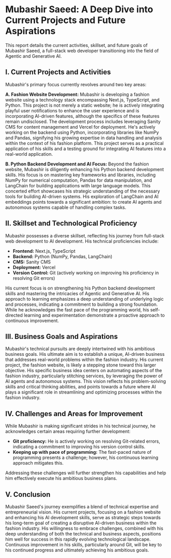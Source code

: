 # Mubashir Saeed: A Deep Dive into Current Projects and Future Aspirations

This report details the current activities, skillset, and future goals of Mubashir Saeed, a full-stack web developer transitioning into the field of Agentic and Generative AI.

## I. Current Projects and Activities

Mubashir's primary focus currently revolves around two key areas:

**A. Fashion Website Development:**  Mubashir is developing a fashion website using a technology stack encompassing Next.js, TypeScript, and Python.  This project is not merely a static website; he is actively integrating playful user notifications to enhance the user experience and is incorporating AI-driven features, although the specifics of these features remain undisclosed. The development process includes leveraging Sanity CMS for content management and Vercel for deployment. He's actively working on the backend using Python, incorporating libraries like NumPy and Pandas, signifying his growing expertise in data handling and analysis within the context of his fashion platform.  This project serves as a practical application of his skills and a testing ground for integrating AI features into a real-world application.

**B. Python Backend Development and AI Focus:** Beyond the fashion website, Mubashir is diligently enhancing his Python backend development skills. His focus is on mastering key frameworks and libraries, including NumPy for numerical computation, Pandas for data manipulation, and LangChain for building applications with large language models. This concerted effort showcases his strategic understanding of the necessary tools for building AI-driven systems.  His exploration of LangChain and AI embeddings points towards a significant ambition:  to create AI agents and autonomous systems capable of handling complex tasks.


## II. Skillset and Technological Proficiency

Mubashir possesses a diverse skillset, reflecting his journey from full-stack web development to AI development.  His technical proficiencies include:

* **Frontend:** Next.js, TypeScript
* **Backend:** Python (NumPy, Pandas, LangChain)
* **CMS:** Sanity CMS
* **Deployment:** Vercel
* **Version Control:** Git (actively working on improving his proficiency in resolving Git errors)

His current focus is on strengthening his Python backend development skills and mastering the intricacies of Agentic and Generative AI.  His approach to learning emphasizes a deep understanding of underlying logic and processes, indicating a commitment to building a strong foundation.  While he acknowledges the fast pace of the programming world, his self-directed learning and experimentation demonstrate a proactive approach to continuous improvement.


## III. Business Goals and Aspirations

Mubashir's technical pursuits are deeply intertwined with his ambitious business goals. His ultimate aim is to establish a unique, AI-driven business that addresses real-world problems within the fashion industry.  His current project, the fashion website, is likely a stepping stone toward this larger objective.  His specific business idea centers on automating aspects of the fashion industry, particularly stitching services, by leveraging the power of AI agents and autonomous systems.  This vision reflects his problem-solving skills and critical thinking abilities, and points towards a future where AI plays a significant role in streamlining and optimizing processes within the fashion industry.


## IV. Challenges and Areas for Improvement

While Mubashir is making significant strides in his technical journey, he acknowledges certain areas requiring further development:

* **Git proficiency:**  He is actively working on resolving Git-related errors, indicating a commitment to improving his version control skills.
* **Keeping up with pace of programming:** The fast-paced nature of programming presents a challenge; however, his continuous learning approach mitigates this.

Addressing these challenges will further strengthen his capabilities and help him effectively execute his ambitious business plans.


## V. Conclusion

Mubashir Saeed's journey exemplifies a blend of technical expertise and entrepreneurial vision.  His current projects, focusing on a fashion website and enhancing his AI development skills, serve as strategic steps towards his long-term goal of creating a disruptive AI-driven business within the fashion industry.  His willingness to embrace challenges, combined with his deep understanding of both the technical and business aspects, positions him well for success in this rapidly evolving technological landscape.  Continuous improvement in his skills, particularly around Git, will be key to his continued progress and ultimately achieving his ambitious goals.